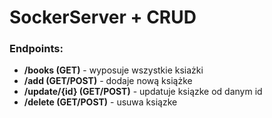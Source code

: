 # SockerServer + CRUD

### Endpoints:

- **/books (GET)** - wyposuje wszystkie ksiażki
- **/add (GET/POST)** - dodaje nową książke
- **/update/{id} (GET/POST)** - updatuje ksiązke od danym id
- **/delete (GET/POST)** - usuwa ksiązke